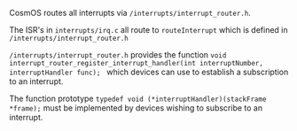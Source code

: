 
CosmOS routes all interrupts via `/interrupts/interrupt_router.h`.

The ISR's in `interrupts/irq.c` all route to `routeInterrupt` which is defined in `/interrupts/interrupt_router.h`

`/interrupts/interrupt_router.h` provides the function `void interrupt_router_register_interrupt_handler(int interruptNumber, interruptHandler func);
` which devices can use to establish a subscription to an interrupt.

The function prototype `typedef void (*interruptHandler)(stackFrame *frame);` must be implemented by devices wishing to subscribe to an interrupt.

 